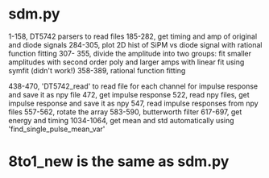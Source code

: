 # sdm.py
1-158, DT5742 parsers to read files
185-282, get timing and amp of original and diode signals
284-305, plot 2D hist of SiPM vs diode signal with rational function fitting
307- 355, divide the amplitude into two groups: fit smaller amplitudes with second order poly and larger amps with linear fit using symfit (didn't work!)
358-389, rational function fitting

438-470, 'DT5742_read' to read file for each channel for impulse response and save it as npy file
472, get impulse response
522, read npy files, get impulse response and save it as npy
547, read impulse responses from npy files
557-562, rotate the array
583-590, butterworth filter
617-697, get energy and timing
1034-1064, get mean and std automatically using 'find_single_pulse_mean_var'

# 8to1_new is the same as sdm.py